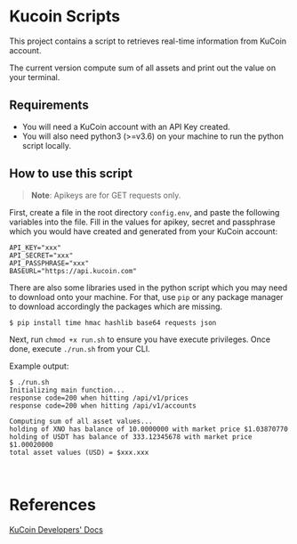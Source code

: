 # Kucoin Scripts

This project contains a script to retrieves real-time information from KuCoin account.

The current version compute sum of all assets and print out the value on your terminal.

## Requirements

- You will need a KuCoin account with an API Key created.
- You will also need python3 (>=v3.6) on your machine to run the python script locally.

## How to use this script

> **Note**: Apikeys are for GET requests only.

First, create a file in the root directory `config.env`, and paste the following variables into the file. Fill in the values for apikey, secret and passphrase which you would have created and generated from your KuCoin account:

```env
API_KEY="xxx"
API_SECRET="xxx"
API_PASSPHRASE="xxx"
BASEURL="https://api.kucoin.com"
```

There are also some libraries used in the python script which you may need to download onto your machine. For that, use `pip` or any package manager to download accordingly the packages which are missing.

```shell
$ pip install time hmac hashlib base64 requests json
```

Next, run `chmod +x run.sh` to ensure you have execute privileges. Once done, execute `./run.sh` from your CLI.

Example output:

```shell
$ ./run.sh 
Initializing main function...
response code=200 when hitting /api/v1/prices
response code=200 when hitting /api/v1/accounts

Computing sum of all asset values...
holding of XNO has balance of 10.0000000 with market price $1.03870770
holding of USDT has balance of 333.12345678 with market price $1.00020000
total asset values (USD) = $xxx.xxx
```

<br />

# References

[KuCoin Developers' Docs](https://docs.kucoin.com/#rest-api-2)
